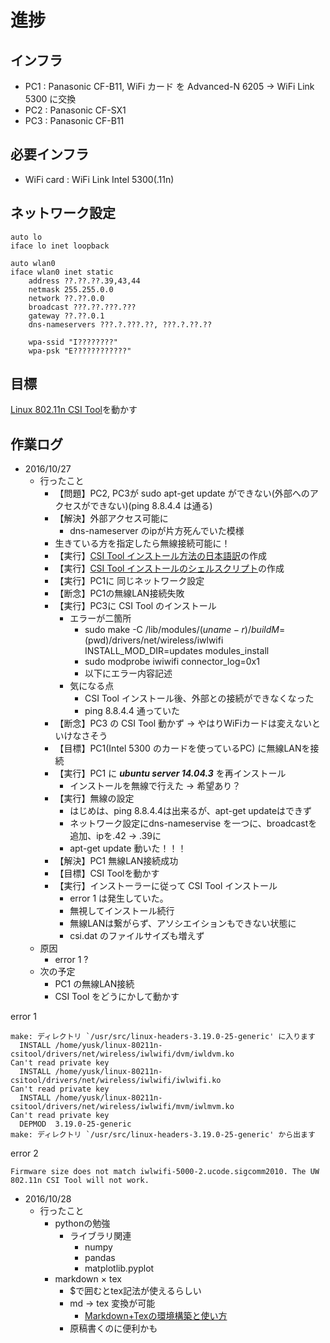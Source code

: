# 進捗

## インフラ

* PC1 : Panasonic CF-B11, WiFi カード を Advanced-N 6205 -> WiFi Link 5300 に交換
* PC2 : Panasonic CF-SX1
* PC3 : Panasonic CF-B11

## 必要インフラ

* WiFi card : WiFi Link Intel 5300(.11n)

## ネットワーク設定

```
auto lo
iface lo inet loopback

auto wlan0
iface wlan0 inet static
	address ??.??.??.39,43,44
	netmask 255.255.0.0
	network ??.??.0.0
	broadcast ???.??.???.???
	gateway ??.??.0.1
	dns-nameservers ???.?.???.??, ???.?.??.??
	
	wpa-ssid "I????????"
	wpa-psk "E????????????"
```

## 目標

[Linux 802.11n CSI Tool](http://dhalperi.github.io/linux-80211n-csitool/index.html)を動かす

## 作業ログ

* 2016/10/27
	* 行ったこと
  		* 【問題】PC2, PC3が sudo apt-get update ができない(外部へのアクセスができない)(ping 8.8.4.4 は通る)
		* 【解決】外部アクセス可能に
			* dns-nameserver のipが片方死んでいた模様
		* 生きている方を指定したら無線接続可能に！
		* 【実行】[CSI Tool インストール方法の日本語訳](https://github.com/yusk/ubuntu_server_setting/blob/master/CSI_Tool_readme.md)の作成
		* 【実行】[CSI Tool インストールのシェルスクリプト](https://github.com/yusk/ubuntu_server_setting/blob/master/csi_tool_install.sh)の作成
		* 【実行】PC1に 同じネットワーク設定
		* 【断念】PC1の無線LAN接続失敗
		* 【実行】PC3に CSI Tool のインストール
			* エラーが二箇所
				* sudo make -C /lib/modules/$(uname -r)/build M=$(pwd)/drivers/net/wireless/iwlwifi INSTALL_MOD_DIR=updates modules_install
				* sudo modprobe iwiwifi connector_log=0x1
				* 以下にエラー内容記述
			* 気になる点
				* CSI Tool インストール後、外部との接続ができなくなった
				* ping 8.8.4.4 通っていた   
		* 【断念】PC3 の CSI Tool 動かず -> やはりWiFiカードは変えないといけなさそう
		* 【目標】PC1(Intel 5300 のカードを使っているPC) に無線LANを接続
		* 【実行】PC1 に ___ubuntu server 14.04.3___ を再インストール
			* インストールを無線で行えた -> 希望あり？
		* 【実行】無線の設定
			* はじめは、ping 8.8.4.4は出来るが、apt-get updateはできず
			* ネットワーク設定にdns-nameservise を一つに、broadcastを追加、ipを.42 -> .39に
			* apt-get update 動いた！！！
		* 【解決】PC1 無線LAN接続成功
		* 【目標】CSI Toolを動かす
		* 【実行】インストーラーに従って CSI Tool インストール
			* error 1 は発生していた。
			* 無視してインストール続行
			* 無線LANは繋がらず、アソシエイションもできない状態に
			* csi.dat のファイルサイズも増えず
	* 原因
		 * error 1 ?
	* 次の予定
		* PC1 の無線LAN接続
		* CSI Tool をどうにかして動かす

error 1

```
make: ディレクトリ `/usr/src/linux-headers-3.19.0-25-generic' に入ります
  INSTALL /home/yusk/linux-80211n-csitool/drivers/net/wireless/iwlwifi/dvm/iwldvm.ko
Can't read private key
  INSTALL /home/yusk/linux-80211n-csitool/drivers/net/wireless/iwlwifi/iwlwifi.ko
Can't read private key
  INSTALL /home/yusk/linux-80211n-csitool/drivers/net/wireless/iwlwifi/mvm/iwlmvm.ko
Can't read private key
  DEPMOD  3.19.0-25-generic
make: ディレクトリ `/usr/src/linux-headers-3.19.0-25-generic' から出ます
```

error 2

```
Firmware size does not match iwlwifi-5000-2.ucode.sigcomm2010. The UW 802.11n CSI Tool will not work.
```

* 2016/10/28
	* 行ったこと
		* pythonの勉強
			* ライブラリ関連
				* numpy
				* pandas
				* matplotlib.pyplot
		* markdown × tex
			* $で囲むとtex記法が使えるらしい
			* md -> tex 変換が可能
				* [Markdown+Texの環境構築と使い方](http://qiita.com/ish_774/items/82cbda064792306a5493)
			* 原稿書くのに便利かも

